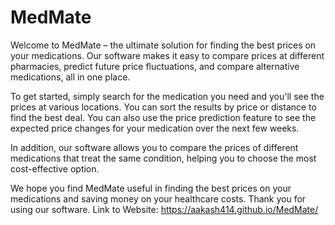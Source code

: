 # MedMate
Welcome to MedMate – the ultimate solution for finding the best prices on your medications. Our software makes it easy to compare prices at different pharmacies, predict future price fluctuations, and compare alternative medications, all in one place.

To get started, simply search for the medication you need and you'll see the prices at various locations. You can sort the results by price or distance to find the best deal. You can also use the price prediction feature to see the expected price changes for your medication over the next few weeks.

In addition, our software allows you to compare the prices of different medications that treat the same condition, helping you to choose the most cost-effective option.

We hope you find MedMate useful in finding the best prices on your medications and saving money on your healthcare costs. Thank you for using our software.
Link to Website:
https://aakash414.github.io/MedMate/
